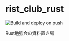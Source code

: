 # rist_club_rust

![Build and deploy on push](https://github.com/RistoranteRist/rist_club_rust/workflows/Build%20and%20deploy%20on%20push/badge.svg)

Rust勉強会の資料置き場
